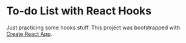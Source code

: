 # To-do List with React Hooks

Just practicing some hooks stuff.
This project was bootstrapped with [Create React App](https://github.com/facebook/create-react-app).
